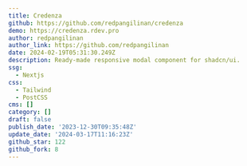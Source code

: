```yaml
---
title: Credenza
github: https://github.com/redpangilinan/credenza
demo: https://credenza.rdev.pro
author: redpangilinan
author_link: https://github.com/redpangilinan
date: 2024-02-19T05:31:30.249Z
description: Ready-made responsive modal component for shadcn/ui.
ssg:
  - Nextjs
css:
  - Tailwind
  - PostCSS
cms: []
category: []
draft: false
publish_date: '2023-12-30T09:35:48Z'
update_date: '2024-03-17T11:16:23Z'
github_star: 122
github_fork: 8
---
```

